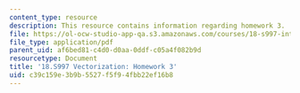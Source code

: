 ```yaml
---
content_type: resource
description: This resource contains information regarding homework 3.
file: https://ol-ocw-studio-app-qa.s3.amazonaws.com/courses/18-s997-introduction-to-matlab-programming-fall-2011/c39c159e3b9b5527f5f94fbb22ef16b8_MIT18_S997F11_Homework_3.pdf
file_type: application/pdf
parent_uid: af6bed81-c4d0-d0aa-0ddf-c05a4f082b9d
resourcetype: Document
title: '18.S997 Vectorization: Homework 3'
uid: c39c159e-3b9b-5527-f5f9-4fbb22ef16b8
---
```

